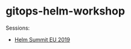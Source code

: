 # gitops-helm-workshop


Sessions:

- [Helm Summit EU 2019](https://events.linuxfoundation.org/events/helm-summit-2019/)
